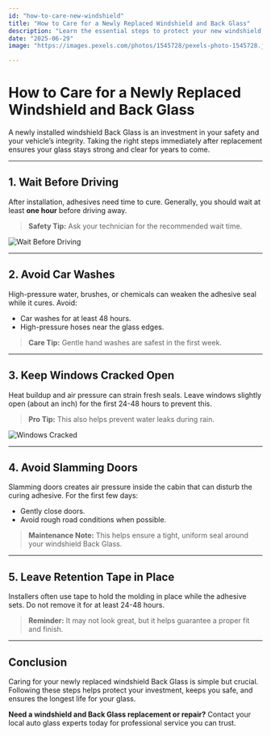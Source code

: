 ```yaml
---
id: "how-to-care-new-windshield"
title: "How to Care for a Newly Replaced Windshield and Back Glass"
description: "Learn the essential steps to protect your new windshield, prevent damage, and extend its lifespan after replacement."
date: "2025-06-29"
image: "https://images.pexels.com/photos/1545728/pexels-photo-1545728.jpeg"

---
```


# How to Care for a Newly Replaced Windshield and Back Glass

A newly installed windshield Back Glass is an investment in your safety and your vehicle’s integrity. Taking the right steps immediately after replacement ensures your glass stays strong and clear for years to come.

---

## 1. **Wait Before Driving**

After installation, adhesives need time to cure. Generally, you should wait at least **one hour** before driving away.

> **Safety Tip:** Ask your technician for the recommended wait time.

![Wait Before Driving](https://images.pexels.com/photos/195632/pexels-photo-195632.jpeg)

---

## 2. **Avoid Car Washes**

High-pressure water, brushes, or chemicals can weaken the adhesive seal while it cures. Avoid:

* Car washes for at least 48 hours.
* High-pressure hoses near the glass edges.

> **Care Tip:** Gentle hand washes are safest in the first week.


---

## 3. **Keep Windows Cracked Open**

Heat buildup and air pressure can strain fresh seals. Leave windows slightly open (about an inch) for the first 24-48 hours to prevent this.

> **Pro Tip:** This also helps prevent water leaks during rain.

![Windows Cracked](https://images.pexels.com/photos/2526128/pexels-photo-2526128.jpeg)

---

## 4. **Avoid Slamming Doors**

Slamming doors creates air pressure inside the cabin that can disturb the curing adhesive. For the first few days:

* Gently close doors.
* Avoid rough road conditions when possible.

> **Maintenance Note:** This helps ensure a tight, uniform seal around your windshield Back Glass.

---

## 5. **Leave Retention Tape in Place**

Installers often use tape to hold the molding in place while the adhesive sets. Do not remove it for at least 24-48 hours.

> **Reminder:** It may not look great, but it helps guarantee a proper fit and finish.

---

## Conclusion

Caring for your newly replaced windshield Back Glass is simple but crucial. Following these steps helps protect your investment, keeps you safe, and ensures the longest life for your glass.

**Need a windshield and Back Glass replacement or repair?** Contact your local auto glass experts today for professional service you can trust.
